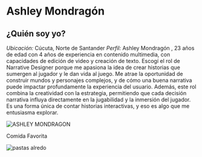 # Ashley Mondragón
## ¿Quién soy yo?
*Ubicación:* Cúcuta, Norte de Santander
*Perfil:* Ashley Mondragón , 23 años de edad con 4 años de experiencia en contenido multimedia, con capacidades de edición de video y creación de texto. 
Escogí el rol de Narrative Designer porque me apasiona la idea de crear historias que sumergen al jugador y le dan vida al juego. Me atrae la oportunidad de construir mundos y personajes complejos, y de cómo una buena narrativa puede impactar profundamente la experiencia del usuario. Además, este rol combina la creatividad con la estrategia, permitiendo que cada decisión narrativa influya directamente en la jugabilidad y la inmersión del jugador. Es una forma única de contar historias interactivas, y eso es algo que me entusiasma explorar.

![ASHLEY MONDRAGON](https://github.com/user-attachments/assets/b047e006-2e77-4750-8287-369495d23cb1)

Comida Favorita

![pastas alredo](https://github.com/user-attachments/assets/4b9b8de6-5359-42f4-a406-762ac2cf05f1)
